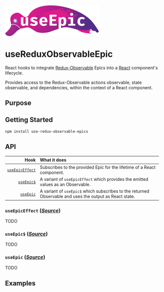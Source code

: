 ![useEpic logo](./logo/useEpic-logo-small.png)
# useReduxObservableEpic

React hooks to integrate [Redux-Observable] Epics into a [React] component's lifecycle.

Provides access to the Redux-Observable actions observable, state observable, and dependencies, within the context of a React component.


## Purpose


## Getting Started
```sh
npm install use-redux-observable-epics
```

## API

Hook          | What it does
-------------:|:-------
[`useEpicEffect`](#useepiceffect-source) | Subscribes to the provided Epic for the lifetime of a React component.
[`useEpic$`](#useepic-source)      | A variant of `useEpicEffect` which provides the emitted values as an Observable.
[`useEpic`](#useepic-source-1)       | A variant of `useEpic$` which subscribes to the returned Observable and uses the output as React state.


### `useEpicEffect` ([_Source_][useEpicEffect])

TODO

### `useEpic$` ([_Source_][useEpic$])

TODO

### `useEpic` ([_Source_][useEpic])

TODO

## Examples

[redux-observable]: https://github.com/redux-observable/redux-observable
[react]: https://react.dev/
[redux]: https://redux.js.org/
[useEpicEffect]: src/useEpicEffect.ts
[useEpic$]: src/useEpic$.ts
[useEpic]: src/useEpic.ts
